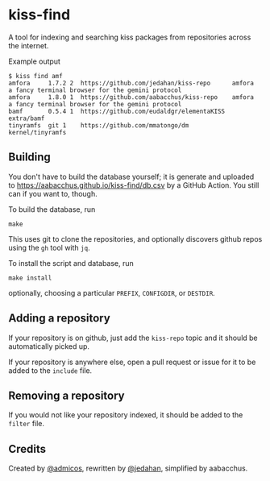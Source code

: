# kiss-find

A tool for indexing and searching kiss packages from repositories across the internet.

Example output

    $ kiss find amf
    amfora     1.7.2 2  https://github.com/jedahan/kiss-repo      amfora            a fancy terminal browser for the gemini protocol
    amfora     1.8.0 1  https://github.com/aabacchus/kiss-repo    amfora            a fancy terminal browser for the gemini protocol
    bamf       0.5.4 1  https://github.com/eudaldgr/elementaKISS  extra/bamf
    tinyramfs  git 1    https://github.com/mmatongo/dm            kernel/tinyramfs

## Building

You don't have to build the database yourself; it is generate and uploaded to https://aabacchus.github.io/kiss-find/db.csv by a GitHub Action. You still can if you want to, though.

To build the database, run

    make

This uses git to clone the repositories, and optionally discovers github repos using the `gh` tool with `jq`.

To install the script and database, run

    make install

optionally, choosing a particular `PREFIX`, `CONFIGDIR`, or `DESTDIR`.

## Adding a repository

If your repository is on github, just add the `kiss-repo` topic and it should be automatically picked up.

If your repository is anywhere else, open a pull request or issue for it to be added to the `include` file.

## Removing a repository

If you would not like your repository indexed, it should be added to the `filter` file.

## Credits

Created by [@admicos](https://ecmelberk.com), rewritten by [@jedahan](https://github.com/jedahan), simplified by aabacchus.
